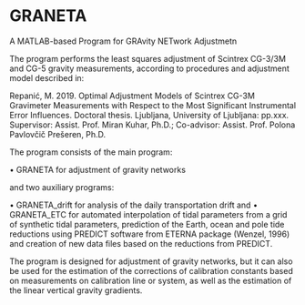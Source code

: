 # GRANETA
A MATLAB-based Program for GRAvity NETwork Adjustmetn

The program performs the least squares adjustment of Scintrex CG-3/3M and CG-5 gravity measurements, according to procedures and adjustment model described in:

Repanić, M. 2019. Optimal Adjustment Models of Scintrex CG-3M Gravimeter Measurements with Respect to the Most Significant Instrumental Error Influences. Doctoral thesis. Ljubljana, University of Ljubljana: pp.xxx.
Supervisor: Assist. Prof. Miran Kuhar, Ph.D.; Co-advisor: Assist. Prof. Polona Pavlovčič Prešeren, Ph.D.

The program consists of the main program:

•	GRANETA for adjustment of gravity networks

and two auxiliary programs: 

•	GRANETA_drift for analysis of the daily transportation drift and
•	GRANETA_ETC for automated interpolation of tidal parameters from a grid of synthetic tidal parameters, prediction of the Earth, ocean and pole tide reductions using PREDICT software from ETERNA package (Wenzel, 1996) and creation of new data files based on the reductions from PREDICT.

The program is designed for adjustment of gravity networks, but it can also be used for the estimation of the corrections of calibration constants based on measurements on calibration line or system, as well as the estimation of the linear vertical gravity gradients.
